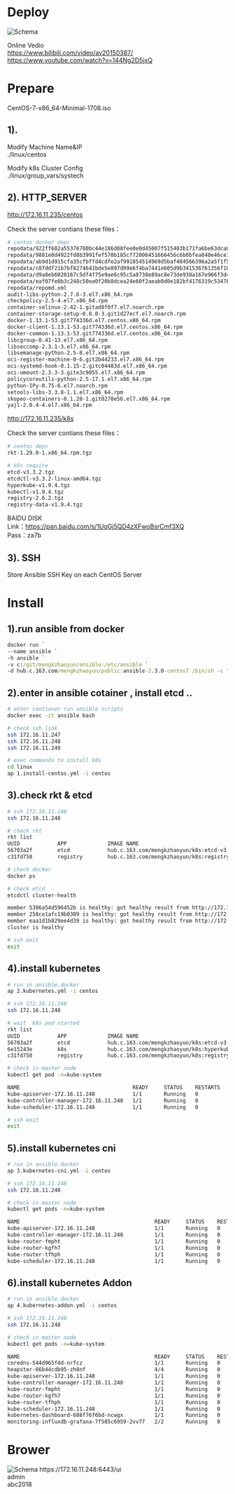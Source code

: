 # Deploy

<img alt="Schema" src="./imgs/ubuntu-schema.png">

Online Vedio<br>
https://www.bilibili.com/video/av20150387/<br>
https://www.youtube.com/watch?v=144Ng2D5jxQ


# Prepare

CentOS-7-x86_64-Minimal-1708.iso

## 1). 

Modify Machine Name&IP<br>
./linux/centos

Modify k8s Cluster Config<br>
./linux/group_vars/systech

## 2). HTTP_SERVER

http://172.16.11.235/centos<br>

Check the server contians these files：

```bash
# centos docker deps
repodata/922ff602a55376780bc44e186d88fee0e0d45007f515483b171fa6be63dca872-filelists.sqlite.bz2
repodata/9881e0d4922fd8b3991fef570b185cf72006451666456c6b0bfea840e46ce114-other.sqlite.bz2
repodata/ab9d1d915cfa35cfbffd4cdfe2af991854514969d5baf484566396a2a5f1f52e-primary.sqlite.bz2
repodata/c07ddf21b7bf8274641bde5e897d09e6f4ba7441e605d9b341536761356f1094-filelists.xml.gz
repodata/d9a8eb6020167c5df4f75e9ae6c95c5a8738e89ac8e73de938a167e966f3d4af-other.xml.gz
repodata/eaf07fe0b3c248c50ea0f20b8dcea24e60f2aeab0d0e182bf4176319c5347866-primary.xml.gz
repodata/repomd.xml
audit-libs-python-2.7.6-3.el7.x86_64.rpm
checkpolicy-2.5-4.el7.x86_64.rpm
container-selinux-2.42-1.gitad8f0f7.el7.noarch.rpm
container-storage-setup-0.8.0-3.git1d27ecf.el7.noarch.rpm
docker-1.13.1-53.git774336d.el7.centos.x86_64.rpm
docker-client-1.13.1-53.git774336d.el7.centos.x86_64.rpm
docker-common-1.13.1-53.git774336d.el7.centos.x86_64.rpm
libcgroup-0.41-13.el7.x86_64.rpm
libseccomp-2.3.1-3.el7.x86_64.rpm
libsemanage-python-2.5-8.el7.x86_64.rpm
oci-register-machine-0-6.git2b44233.el7.x86_64.rpm
oci-systemd-hook-0.1.15-2.gitc04483d.el7.x86_64.rpm
oci-umount-2.3.3-3.gite3c9055.el7.x86_64.rpm
policycoreutils-python-2.5-17.1.el7.x86_64.rpm
python-IPy-0.75-6.el7.noarch.rpm
setools-libs-3.3.8-1.1.el7.x86_64.rpm
skopeo-containers-0.1.28-1.git0270e56.el7.x86_64.rpm
yajl-2.0.4-4.el7.x86_64.rpm
```


http://172.16.11.235/k8s<br>

Check the server contians these files：

```bash
# centos deps
rkt-1.29.0-1.x86_64.rpm.tgz

# k8s require
etcd-v3.3.2.tgz
etcdctl-v3.3.2-linux-amd64.tgz
hyperkube-v1.9.4.tgz
kubectl-v1.9.4.tgz
registry-2.6.2.tgz
registry-data-v1.9.4.tgz
```

BAIDU DISK<br>
Link：https://pan.baidu.com/s/1UqGj5QD4zXFwoBsrCmf3XQ <br>
Pass：za7b

## 3). SSH
Store Ansible SSH Key on each CentOS Server

# Install

## 1).run ansible from docker
```cmd
docker run `
--name ansible `
-h ansible `
-v c:/git/mengkzhaoyun/ansible:/etc/ansible `
-d hub.c.163.com/mengkzhaoyun/public:ansible-2.3.0-centos7 /bin/sh -c "while true; do echo hello world; sleep 1; done"
```

## 2).enter in ansible cotainer , install etcd ..
```bash
# enter contianer run ansible scripts
docker exec -it ansible bash

# check ssh link
ssh 172.16.11.247
ssh 172.16.11.248
ssh 172.16.11.249

# exec commands to install k8s 
cd linux
ap 1.install-centos.yml -i centos
```

## 3).check rkt & etcd
```bash
# ssh 172.16.11.248
ssh 172.16.11.248

# check rkt
rkt list
UUID            APP             IMAGE NAME                                              STATE   CREATED         STARTED         NETWORKS
56703a2f        etcd            hub.c.163.com/mengkzhaoyun/k8s:etcd-v3.3.2              running 2 minutes ago   2 minutes ago
c31fd758        registry        hub.c.163.com/mengkzhaoyun/k8s:registry-2.6.2           running 5 seconds ago   5 seconds ago

# check docker
docker ps

# check etcd
etcdctl cluster-health

member 5386a54d596452b is healthy: got healthy result from http://172.16.11.248:2379
member 258ce1afc19b0389 is healthy: got healthy result from http://172.16.11.247:2379
member eaa1d1b829ee4d39 is healthy: got healthy result from http://172.16.11.249:2379
cluster is healthy

# ssh exit
exit
```

## 4).install kubernetes
```bash
# run in ansible.docker
ap 2.kubernetes.yml -i centos

# ssh 172.16.11.248
ssh 172.16.11.248

# wait  k8s pod started
rkt list
UUID            APP             IMAGE NAME                                              STATE   CREATED         STARTED         NETWORKS
56703a2f        etcd            hub.c.163.com/mengkzhaoyun/k8s:etcd-v3.3.2              running 8 minutes ago   8 minutes ago
6e15243e        k8s             hub.c.163.com/mengkzhaoyun/k8s:hyperkube-v1.9.4         running 21 seconds ago  21 seconds ago
c31fd758        registry        hub.c.163.com/mengkzhaoyun/k8s:registry-2.6.2           running 6 minutes ago   6 minutes ago

# check in master node
kubectl get pod -n=kube-system

NAME                                    READY     STATUS    RESTARTS   AGE
kube-apiserver-172.16.11.248            1/1       Running   0          6m
kube-controller-manager-172.16.11.248   1/1       Running   0          6m
kube-scheduler-172.16.11.248            1/1       Running   0          6m

# ssh exit
exit
```

## 5).install kubernetes cni
```bash
# run in ansible.docker
ap 3.kubernetes-cni.yml -i centos

# ssh 172.16.11.248
ssh 172.16.11.248

# check in master node
kubectl get pods -n=kube-system

NAME                                           READY     STATUS    RESTARTS   AGE
kube-apiserver-172.16.11.248                   1/1       Running   0          2m
kube-controller-manager-172.16.11.248          1/1       Running   0          2m
kube-router-fmpht                              1/1       Running   0          2m
kube-router-kgfh7                              1/1       Running   0          2m
kube-router-tfhph                              1/1       Running   0          2m
kube-scheduler-172.16.11.248                   1/1       Running   0          2m
```

## 6).install kubernetes Addon
```bash
# run in ansible.docker
ap 4.kubernetes-addon.yml -i centos

# ssh 172.16.11.248
ssh 172.16.11.248

# check in master node
kubectl get pods -n=kube-system

NAME                                           READY     STATUS    RESTARTS   AGE
coredns-544d965f4d-nrfcz                       1/1       Running   0          1m
heapster-66b44cdb95-zh8nf                      4/4       Running   0          56s
kube-apiserver-172.16.11.248                   1/1       Running   0          2m
kube-controller-manager-172.16.11.248          1/1       Running   0          2m
kube-router-fmpht                              1/1       Running   0          2m
kube-router-kgfh7                              1/1       Running   0          2m
kube-router-tfhph                              1/1       Running   0          2m
kube-scheduler-172.16.11.248                   1/1       Running   0          2m
kubernetes-dashboard-688f76f6bd-ncwgx          1/1       Running   0          59s
monitoring-influxdb-grafana-7f585c6959-2vv77   2/2       Running   0          53s
```

# Brower
<img alt="Schema" src="./imgs/dashboard.png">
https://172.16.11.248:6443/ui<br>
admin <br>
abc2018
